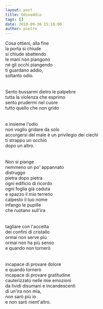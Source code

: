 ```yaml
---
layout: post
title: Odioaddio
tags: []
date: 2010-09-30 15:18:00
author: pietro
---
```

Cosa ottieni, alla fine<br/>la porta si chiude<br/>si chiude sbattendo<br/>le mani non piangono<br/>né gli occhi piangendo<br/>ti guardano addio,<br/>soltanto odio.<br/><br/><br/>Sento bussarmi dietro le palpebre<br/>tutta la violenza che esprimo<br/>sento prudermi nel cuore<br/>tutto quello che non grido<br/><br/><br/>e insieme l'odio<br/>non voglio gridare da solo<br/>accorgersi del male è un privilegio dei ciechi<br/>ti strappo un occhio<br/>dopo un altro.<br/><br/><br/>Non si piange<br/>nemmeno un po' appannato<br/>distruggo<br/>pietra dopo pietra<br/>ogni edificio di ricordo<br/>ogni foglia già caduta<br/>e spazzo il mio terreno<br/>calpesto il tuo nome<br/>infango le pupille<br/>che ruotano sull'ira<br/><br/><br/>tagliare con l'accetta<br/>dei confini di cristallo<br/>ormai non serve più<br/>ormai non ha più senso<br/>e quando non tornerò<br/><br/><br/>incapace di provare dolore<br/>e quando tornerò <br/>incapace di provare gratitudine<br/>cauterizzato nelle mie emozioni<br/>da lividi disumani e incandescenti<br/>di un'ira non mia,<br/>non sarò più io<br/>e non sarò nient'altro.<br/>
